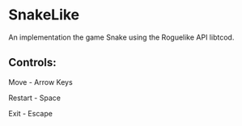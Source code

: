 # SnakeLike
An implementation the game Snake using the Roguelike API libtcod.

## Controls:

Move - Arrow Keys

Restart - Space

Exit - Escape
